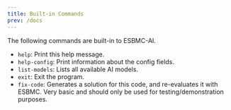 ```yaml
---
title: Built-in Commands
prev: /docs
---
```


The following commands are built-in to ESBMC-AI.

* `help`: Print this help message.
* `help-config`: Print information about the config fields.
* `list-models`: Lists all available AI models.
* `exit`: Exit the program.
* `fix-code`: Generates a solution for this code, and re-evaluates it with ESBMC. Very basic and should only be used for testing/demonstration purposes.